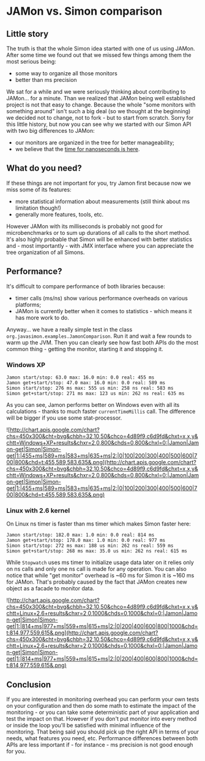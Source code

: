 # JAMon vs. Simon comparison #

## Little story ##

The truth is that the whole Simon idea started with one of us using JAMon. After some time we found out that we missed few things among them the most serious being:
  * some way to organize all those monitors
  * better than ms precision

We sat for a while and we were seriously thinking about contributing to JAMon... for a minute. Than we realized that JAMon being well established project is not that easy to change. Because the whole "some monitors with something around" isn't such a big deal (so we thought at the beginning) we decided not to change, not to fork - but to start from scratch. Sorry for this little history, but now you can see why we started with our Simon API with two big differences to JAMon:
  * our monitors are organized in the tree for better manageability;
  * we believe that the [time for nanoseconds is here](SystemTimersGranularity.md).

## What do you need? ##

If these things are not important for you, try Jamon first because now we miss some of its features:
  * more statistical information about measurements (still think about ms limitation though!)
  * generally more features, tools, etc.

However JAMon with its milliseconds is probably not good for microbenchmarks or to sum up durations of all calls to the short method. It's also highly probable that Simon will be enhanced with better statistics and - most importantly - with JMX interface where you can appreciate the tree organization of all Simons.

## Performance? ##

It's difficult to compare performance of both libraries because:
  * timer calls (ms/ns) show various performance overheads on various platforms;
  * JAMon is currently better when it comes to statistics - which means it has more work to do.

Anyway... we have a really simple test in the class `org.javasimon.examples.JamonComparison`. Run it and wait a few rounds to warm up the JVM. Then you can clearly see how fast both APIs do the most common thing - getting the monitor, starting it and stopping it.

### Windows XP ###

```
Jamon start/stop: 63.0 max: 16.0 min: 0.0 real: 455 ms
Jamon get+start/stop: 47.0 max: 16.0 min: 0.0 real: 589 ms
Simon start/stop: 276 ms max: 555 us min: 258 ns real: 583 ms
Simon get+start/stop: 271 ms max: 123 us min: 262 ns real: 635 ms
```

As you can see, Jamon performs better on Windows even with all its calculations - thanks to much faster `currentTimeMillis` call. The difference will be bigger if you use some stat-processor.

![http://chart.apis.google.com/chart?chs=450x300&cht=bvg&chbh=32,10,50&chco=4d89f9,c6d9fd&chxt=x,x,y&chtt=Windows+XP+results&chxr=2,0,800&chds=0,800&chxl=0:|Jamon|Jamon-get|Simon|Simon-get|1:|455+ms|589+ms|583+ms|635+ms|2:|0|100|200|300|400|500|600|700|800&chd=t:455,589,583,635&.png](http://chart.apis.google.com/chart?chs=450x300&cht=bvg&chbh=32,10,50&chco=4d89f9,c6d9fd&chxt=x,x,y&chtt=Windows+XP+results&chxr=2,0,800&chds=0,800&chxl=0:|Jamon|Jamon-get|Simon|Simon-get|1:|455+ms|589+ms|583+ms|635+ms|2:|0|100|200|300|400|500|600|700|800&chd=t:455,589,583,635&.png)

### Linux with 2.6 kernel ###

On Linux ns timer is faster than ms timer which makes Simon faster here:

```
Jamon start/stop: 182.0 max: 1.0 min: 0.0 real: 814 ms
Jamon get+start/stop: 178.0 max: 1.0 min: 0.0 real: 977 ms
Simon start/stop: 272 ms max: 188 us min: 262 ns real: 559 ms
Simon get+start/stop: 268 ms max: 35.0 us min: 262 ns real: 615 ms
```

While `Stopwatch` uses ms timer to initialize usage data later on it relies only on ns calls and only one ns call is made for any operation. You can also notice that while "get monitor" overhead is ~60 ms for Simon it is ~160 ms for JAMon. That's probably caused by the fact that JAMon creates new object as a facade to monitor data.

![http://chart.apis.google.com/chart?chs=450x300&cht=bvg&chbh=32,10,50&chco=4d89f9,c6d9fd&chxt=x,x,y&chtt=Linux+2.6+results&chxr=2,0,1000&chds=0,1000&chxl=0:|Jamon|Jamon-get|Simon|Simon-get|1:|814+ms|977+ms|559+ms|615+ms|2:|0|200|400|600|800|1000&chd=t:814,977,559,615&.png](http://chart.apis.google.com/chart?chs=450x300&cht=bvg&chbh=32,10,50&chco=4d89f9,c6d9fd&chxt=x,x,y&chtt=Linux+2.6+results&chxr=2,0,1000&chds=0,1000&chxl=0:|Jamon|Jamon-get|Simon|Simon-get|1:|814+ms|977+ms|559+ms|615+ms|2:|0|200|400|600|800|1000&chd=t:814,977,559,615&.png)

## Conclusion ##

If you are interested in monitoring overhead you can perform your own tests on your configuration and then do some math to estimate the impact of the monitoring - or you can take some deterministic part of your application and test the impact on that. However if you don't put monitor into every method or inside the loop you'll be satisfied with minimal influence of the monitoring. That being said you should pick up the right API in terms of your needs, what features you need, etc. Performance differences between both APIs are less important if - for instance - ms precision is not good enough for you.